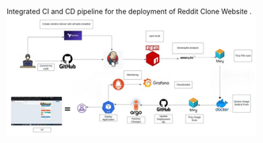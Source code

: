 Integrated CI and CD  pipeline for the deployment of Reddit Clone Website .
![work flow diagram for CI/CD deployment](image_pr1.jpg)
